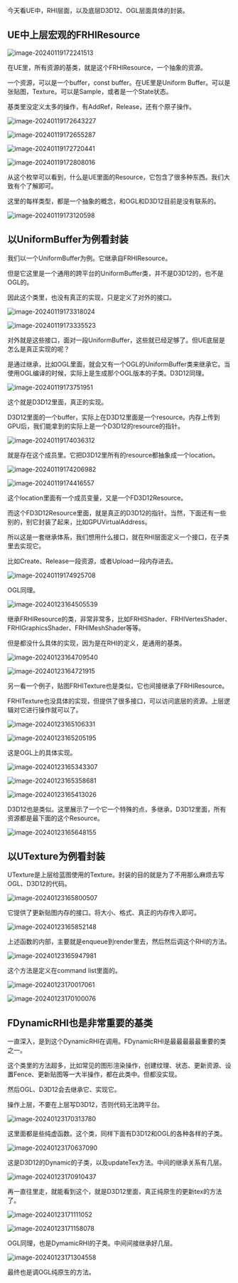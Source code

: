 今天看UE中，RHI层面，以及底层D3D12、OGL层面具体的封装。

## UE中上层宏观的FRHIResource

![image-20240119172241513](Images/UE5渲染源码RHI资源2/image-20240119172241513.png)

在UE里，所有资源的基类，就是这个FRHIResource，一个抽象的资源。

一个资源，可以是一个buffer，const buffer。在UE里是Uniform Buffer。可以是张贴图，Texture。可以是Sample，或者是一个State状态。

基类里没定义太多的操作，有AddRef，Release，还有个原子操作。

![image-20240119172643227](Images/UE5渲染源码RHI资源2/image-20240119172643227.png)

![image-20240119172655287](Images/UE5渲染源码RHI资源2/image-20240119172655287.png)

![image-20240119172720441](Images/UE5渲染源码RHI资源2/image-20240119172720441.png)

![image-20240119172808016](Images/UE5渲染源码RHI资源2/image-20240119172808016.png)

从这个枚举可以看到，什么是UE里面的Resource，它包含了很多种东西。我们大致有个了解即可。

这里的每样类型，都是一个抽象的概念，和OGL和D3D12目前是没有联系的。

![image-20240119173120598](Images/UE5渲染源码RHI资源2/image-20240119173120598.png)

## 以UniformBuffer为例看封装

我们以一个UniformBuffer为例。它继承自FRHIResource。

但是它这里是一个通用的跨平台的UniformBuffer类，并不是D3D12的，也不是OGL的。

因此这个类里，也没有真正的实现，只是定义了对外的接口。

![image-20240119173318024](Images/UE5渲染源码RHI资源2/image-20240119173318024.png)

![image-20240119173335523](Images/UE5渲染源码RHI资源2/image-20240119173335523.png)

对外就是这些接口，面对一段UniformBuffer，这些就已经足够了。但UE底层是怎么是真正实现的呢？

是通过继承，比如OGL里面，就会又有一个OGL的UniformBuffer类来继承它。当使用OGL编译的时候，实际上是生成那个OGL版本的子类。D3D12同理。

![image-20240119173751951](Images/UE5渲染源码RHI资源2/image-20240119173751951.png)

这个就是D3D12里面，真正的实现。

D3D12里面的一个buffer，实际上在D3D12里面是一个resource。内存上传到GPU后，我们能拿到的实际上是一个D3D12的resource的指针。

![image-20240119174036312](Images/UE5渲染源码RHI资源2/image-20240119174036312.png)

就是存在这个成员里。它把D3D12里所有的resource都抽象成一个location。

![image-20240119174206982](Images/UE5渲染源码RHI资源2/image-20240119174206982.png)

![image-20240119174416557](Images/UE5渲染源码RHI资源2/image-20240119174416557.png)

这个location里面有一个成员变量，又是一个FD3D12Resource。

而这个FD3D12Resource里面，就是真正的D3D12的指针。当然，下面还有一些别的，别它封装了起来，比如GPUVirtualAddress。

所以这是一套继承体系，我们想用什么接口，就在RHI层面定义一个接口，在子类里去实现它。

比如Create、Release一段资源，或者Upload一段内存进去。

![image-20240119174925708](Images/UE5渲染源码RHI资源2/image-20240119174925708.png)

OGL同理。

![image-20240123164505539](Images/UE5渲染源码解读RHI资源2/image-20240123164505539.png)

继承FRHIResource的类，非常非常多，比如FRHIShader、FRHIVertexShader、FRHIGraphicsShader、FRHIMeshShader等等。

但是都没什么具体的实现，因为是在RHI的定义，是通用的基类。

![image-20240123164709540](Images/UE5渲染源码解读RHI资源2/image-20240123164709540.png)

![image-20240123164721915](Images/UE5渲染源码解读RHI资源2/image-20240123164721915.png)

另一看一个例子，贴图FRHITexture也是类似，它也间接继承了FRHIResource。

FRHITexture也没具体的实现，但提供了很多接口，可以访问底层的资源。上层逻辑对它进行操作就可以了。

![image-20240123165106331](Images/UE5渲染源码解读RHI资源2/image-20240123165106331.png)

![image-20240123165205195](Images/UE5渲染源码解读RHI资源2/image-20240123165205195.png)

这是OGL上的具体实现。

![image-20240123165343307](Images/UE5渲染源码解读RHI资源2/image-20240123165343307.png)

![image-20240123165358681](Images/UE5渲染源码解读RHI资源2/image-20240123165358681.png)

![image-20240123165413026](Images/UE5渲染源码解读RHI资源2/image-20240123165413026.png)

D3D12也是类似。这里展示了一个它一个特殊的点，多继承，D3D12里面，所有资源都是最下面的这个Resource。

![image-20240123165648155](Images/UE5渲染源码解读RHI资源2/image-20240123165648155.png)

## 以UTexture为例看封装

UTexture是上层给蓝图使用的Texture。封装的目的就是为了不用那么麻烦去写OGL、D3D12的代码。

![image-20240123165800507](Images/UE5渲染源码解读RHI资源2/image-20240123165800507.png)

它提供了更新贴图内存的接口。将大小、格式、真正的内存传入即可。

![image-20240123165852148](Images/UE5渲染源码解读RHI资源2/image-20240123165852148.png)

上述函数的内部，主要就是enqueue到render里去，然后然后调这个RHI的方法。

![image-20240123165947981](Images/UE5渲染源码解读RHI资源2/image-20240123165947981.png)

这个方法是定义在command list里面的。

![image-20240123170017061](Images/UE5渲染源码解读RHI资源2/image-20240123170017061.png)

![image-20240123170100076](Images/UE5渲染源码解读RHI资源2/image-20240123170100076.png)

## FDynamicRHI也是非常重要的基类

一直深入，是到这个DynamicRHI在调用。FDynamicRHI是最最最最最重要的类之一。

这个类里的方法超多，比如常见的图形渲染操作，创建纹理、状态、更新资源、设置Fence、更新贴图等一大半操作，都在此类中。但都没实现。

然后OGL、D3D12会去继承它、实现它。

操作上层，不要在上层写D3D12，否则代码无法跨平台。

![image-20240123170313780](Images/UE5渲染源码解读RHI资源2/image-20240123170313780.png)

这里面都是些纯虚函数。这个类，同样下面有D3D12和OGL的各种各样的子类。

![image-20240123170637090](Images/UE5渲染源码解读RHI资源2/image-20240123170637090.png)

这是D3D12的Dynamic的子类，以及updateTex方法。中间的继承关系有几层。

![image-20240123170910437](Images/UE5渲染源码解读RHI资源2/image-20240123170910437.png)

再一直往里走，就能看到这个，就是D3D12里面，真正纯原生的更新tex的方法了。

![image-20240123171111052](Images/UE5渲染源码解读RHI资源2/image-20240123171111052.png)

![image-20240123171158078](Images/UE5渲染源码解读RHI资源2/image-20240123171158078.png)

OGL同理，也是DymamicRHI的子类。中间间接继承好几层。

![image-20240123171304558](Images/UE5渲染源码解读RHI资源2/image-20240123171304558.png)

最终也是调OGL纯原生的方法。